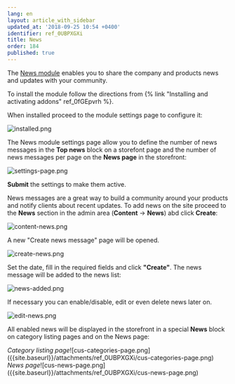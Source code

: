 ```yaml
---
lang: en
layout: article_with_sidebar
updated_at: '2018-09-25 10:54 +0400'
identifier: ref_0UBPXGXi
title: News
order: 184
published: true
---
```

The [News module](https://market.x-cart.com/addons/news-module.html "News") enables you to share the company and products news and updates with your community.

To install the module follow the directions from {% link "Installing and activating addons" ref_0fGEpvrh %}.

When installed proceed to the module settings page to configure it:

![installed.png]({{site.baseurl}}/attachments/ref_0UBPXGXi/installed.png)

The News module settings page allow you to define the number of news messages in the **Top news** block on a storefont page and the number of news messages per page on the **News page** in the storefront:

![settings-page.png]({{site.baseurl}}/attachments/ref_0UBPXGXi/settings-page.png)

**Submit** the settings to make them active.

News messages are a great way to build a community around your products and notify clients about recent updates. To add news on the site proceed to the **News** section in the admin area (**Content** -> **News**) abd click **Create**:

![content-news.png]({{site.baseurl}}/attachments/ref_0UBPXGXi/content-news.png)

A new "Create news message" page will be opened. 

![create-news.png]({{site.baseurl}}/attachments/ref_0UBPXGXi/create-news.png)

Set the date, fill in the required fields and click **"Create"**. The news message will be added to the news list:

![news-added.png]({{site.baseurl}}/attachments/ref_0UBPXGXi/news-added.png)

If necessary you can enable/disable, edit or even delete news later on.

![edit-news.png]({{site.baseurl}}/attachments/ref_0UBPXGXi/edit-news.png)

All enabled news will be displayed in the storefront in a special **News** block on category listing pages and on the News page:

<div class="ui stackable two column grid">
  <div class="column" markdown="span"><i>Category listing page</i>![cus-categories-page.png]({{site.baseurl}}/attachments/ref_0UBPXGXi/cus-categories-page.png)</div>
  <div class="column" markdown="span"><i>News page</i>![cus-news-page.png]({{site.baseurl}}/attachments/ref_0UBPXGXi/cus-news-page.png)</div>
</div>
